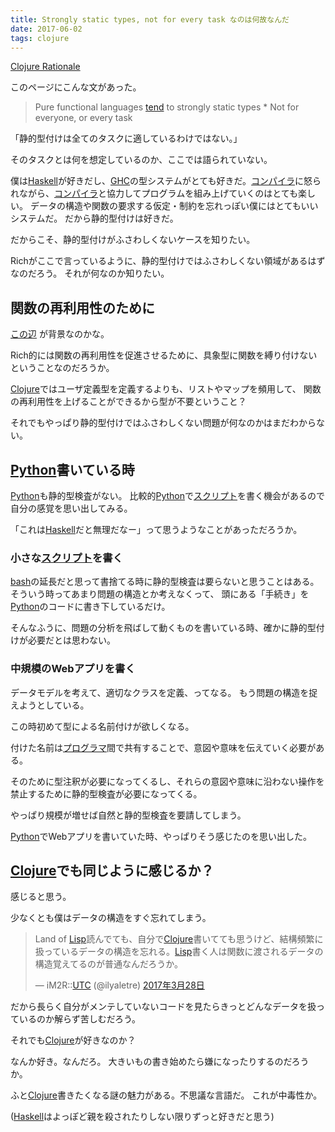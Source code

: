 ```yaml
---
title: Strongly static types, not for every task なのは何故なんだ
date: 2017-06-02
tags: clojure
---
```


[Clojure Rationale](https://clojure.org/about/rationale)

このページにこんな文があった。

> Pure functional languages [tend](http://d.hatena.ne.jp/keyword/tend) to strongly static types \* Not for everyone, or every task

「静的型付けは全てのタスクに適しているわけではない。」

そのタスクとは何を想定しているのか、ここでは語られていない。

僕は[Haskell](http://d.hatena.ne.jp/keyword/Haskell)が好きだし、[GHC](http://d.hatena.ne.jp/keyword/GHC)の型システムがとても好きだ。[コンパイラ](http://d.hatena.ne.jp/keyword/%A5%B3%A5%F3%A5%D1%A5%A4%A5%E9)に怒られながら、[コンパイラ](http://d.hatena.ne.jp/keyword/%A5%B3%A5%F3%A5%D1%A5%A4%A5%E9)と協力してプログラムを組み上げていくのはとても楽しい。 データの構造や関数の要求する仮定・制約を忘れっぽい僕にはとてもいいシステムだ。 だから静的型付けは好きだ。

だからこそ、静的型付けがふさわしくないケースを知りたい。

Richがここで言っているように、静的型付けではふさわしくない領域があるはずなのだろう。 それが何なのか知りたい。

## 関数の再利用性のために

[この辺](https://softwareengineering.stackexchange.com/questions/199217/what-did-rich-hickey-mean-when-he-said-all-that-specificity-of-interfaces-cla) が背景なのかな。

Rich的には関数の再利用性を促進させるために、具象型に関数を縛り付けないということなのだろうか。

[Clojure](http://d.hatena.ne.jp/keyword/Clojure)ではユーザ定義型を定義するよりも、リストやマップを頻用して、 関数の再利用性を上げることができるから型が不要ということ？

それでもやっぱり静的型付けではふさわしくない問題が何なのかはまだわからない。

## [Python](http://d.hatena.ne.jp/keyword/Python)書いている時

[Python](http://d.hatena.ne.jp/keyword/Python)も静的型検査がない。 比較的[Python](http://d.hatena.ne.jp/keyword/Python)で[スクリプト](http://d.hatena.ne.jp/keyword/%A5%B9%A5%AF%A5%EA%A5%D7%A5%C8)を書く機会があるので自分の感覚を思い出してみる。

「これは[Haskell](http://d.hatena.ne.jp/keyword/Haskell)だと無理だなー」って思うようなことがあっただろうか。

### 小さな[スクリプト](http://d.hatena.ne.jp/keyword/%A5%B9%A5%AF%A5%EA%A5%D7%A5%C8)を書く

[bash](http://d.hatena.ne.jp/keyword/bash)の延長だと思って書捨てる時に静的型検査は要らないと思うことはある。 そういう時ってあまり問題の構造とか考えなくって、 頭にある「手続き」を[Python](http://d.hatena.ne.jp/keyword/Python)のコードに書き下しているだけ。

そんなふうに、問題の分析を飛ばして動くものを書いている時、確かに静的型付けが必要だとは思わない。

### 中規模のWebアプリを書く

データモデルを考えて、適切なクラスを定義、ってなる。 もう問題の構造を捉えようとしている。

この時初めて型による名前付けが欲しくなる。

付けた名前は[プログラマ](http://d.hatena.ne.jp/keyword/%A5%D7%A5%ED%A5%B0%A5%E9%A5%DE)間で共有することで、意図や意味を伝えていく必要がある。

そのために型注釈が必要になってくるし、それらの意図や意味に沿わない操作を禁止するために静的型検査が必要になってくる。

やっぱり規模が増せば自然と静的型検査を要請してしまう。

[Python](http://d.hatena.ne.jp/keyword/Python)でWebアプリを書いていた時、やっぱりそう感じたのを思い出した。

## [Clojure](http://d.hatena.ne.jp/keyword/Clojure)でも同じように感じるか？

感じると思う。

少なくとも僕はデータの構造をすぐ忘れてしまう。

> Land of [Lisp](http://d.hatena.ne.jp/keyword/Lisp)読んでても、自分で[Clojure](http://d.hatena.ne.jp/keyword/Clojure)書いてても思うけど、結構頻繁に扱っているデータの構造を忘れる。[Lisp](http://d.hatena.ne.jp/keyword/Lisp)書く人は関数に渡されるデータの構造覚えてるのが普通なんだろうか。
> 
> — iM2R::[UTC](http://d.hatena.ne.jp/keyword/UTC) (@ilyaletre) [2017年3月28日](https://twitter.com/ilyaletre/status/846712870310064129)

<script async src="//platform.twitter.com/widgets.js" charset="utf-8"></script>

だから長らく自分がメンテしていないコードを見たらきっとどんなデータを扱っているのか解らず苦しむだろう。

それでも[Clojure](http://d.hatena.ne.jp/keyword/Clojure)が好きなのか？

なんか好き。なんだろ。 大きいもの書き始めたら嫌になったりするのだろうか。

ふと[Clojure](http://d.hatena.ne.jp/keyword/Clojure)書きたくなる謎の魅力がある。不思議な言語だ。 これが中毒性か。

([Haskell](http://d.hatena.ne.jp/keyword/Haskell)はよっぽど親を殺されたりしない限りずっと好きだと思う)

